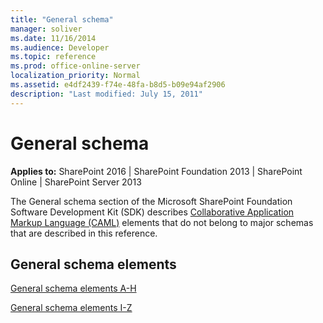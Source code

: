 ```yaml
---
title: "General schema"
manager: soliver
ms.date: 11/16/2014
ms.audience: Developer
ms.topic: reference
ms.prod: office-online-server
localization_priority: Normal
ms.assetid: e4df2439-f74e-48fa-b8d5-b09e94af2906
description: "Last modified: July 15, 2011"
---
```


# General schema

**Applies to:** SharePoint 2016 | SharePoint Foundation 2013 | SharePoint Online | SharePoint Server 2013
  
The General schema section of the Microsoft SharePoint Foundation Software Development Kit (SDK) describes [Collaborative Application Markup Language (CAML)](introduction-to-collaborative-application-markup-language-caml.md) elements that do not belong to major schemas that are described in this reference. 
  
## General schema elements
  
[General schema elements A-H](general-schema-elements-a-h.md)
  
[General schema elements I-Z](general-schema-elements-i-z.md)
  

